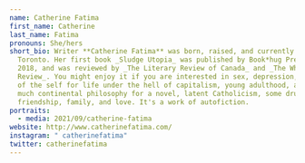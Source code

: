 ```yaml
---
name: Catherine Fatima
first_name: Catherine
last_name: Fatima
pronouns: She/hers
short_bio: Writer **Catherine Fatima** was born, raised, and currently lives in
  Toronto. Her first book _Sludge Utopia_ was published by Book*hug Press in
  2018, and was reviewed by _The Literary Review of Canada_ and _The White Wall
  Review_. You might enjoy it if you are interested in sex, depression, fitness
  of the self for life under the hell of capitalism, young adulthood, a bit too
  much continental philosophy for a novel, latent Catholicism, some drug use,
  friendship, family, and love. It's a work of autofiction.
portraits:
  - media: 2021/09/catherine-fatima
website: http://www.catherinefatima.com/
instagram: " catherinefatima"
twitter: catherinefatima
---
```

